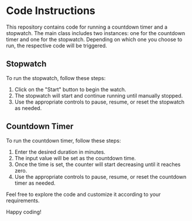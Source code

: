 # Code Instructions

This repository contains code for running a countdown timer and a stopwatch. The main class includes two instances: one for the countdown timer and one for the stopwatch. Depending on which one you choose to run, the respective code will be triggered.

## Stopwatch

To run the stopwatch, follow these steps:
1. Click on the "Start" button to begin the watch.
2. The stopwatch will start and continue running until manually stopped.
3. Use the appropriate controls to pause, resume, or reset the stopwatch as needed.

## Countdown Timer

To run the countdown timer, follow these steps:
1. Enter the desired duration in minutes.
2. The input value will be set as the countdown time.
3. Once the time is set, the counter will start decreasing until it reaches zero.
4. Use the appropriate controls to pause, resume, or reset the countdown timer as needed.

Feel free to explore the code and customize it according to your requirements.

Happy coding!
